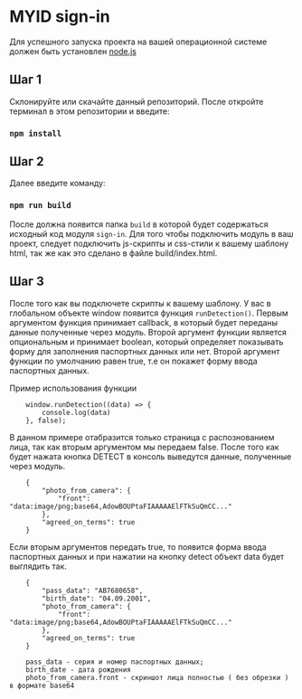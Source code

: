 # MYID sign-in

Для успешного запуска проекта на вашей операционной системе должен быть установлен [node.js](https://nodejs.org/en/)

## Шаг 1

Склонируйте или скачайте данный репозиторий.
После откройте терминал в этом репозитории и введите:

### `npm install`

## Шаг 2

Далее введите команду:

### `npm run build`

После должна появится папка `build` в которой будет содержаться исходный код модуля `sign-in`.
Для того чтобы подключить модуль в ваш проект, следует подключить js-скрипты и css-стили к вашему шаблону html, так же как это сделано в файле build/index.html.

## Шаг 3

После того как вы подключете скрипты к вашему шаблону. У вас в глобальном объекте window появится функция `runDetection()`.
Первым аргументом функция принимает callback, в который будет переданы данные полученные через модуль. Второй аргумент функции является опциональным и принимает boolean, который определяет показывать форму для заполнения паспортных данных или нет. Второй аргумент функции по умолчанию равен true, т.е он покажет форму ввода паспортных данных.

Пример использования функции

        window.runDetection((data) => {
            console.log(data)
        }, false);

В данном примере отабразится только страница с распознованием лица, так как вторым аргументом мы передаем false. После того как будет нажата кнопка DETECT в консоль выведутся данные, полученные через модуль.

        {
            "photo_from_camera": {
                "front": "data:image/png;base64,AdowBOUPtaFIAAAAAElFTkSuQmCC..."
            },
            "agreed_on_terms": true
        }

Если вторым аргументов передать true, то появится форма ввода паспортных данных и при нажатии на кнопку detect объект data будет выглядить так.

        {
            "pass_data": "AB7680658",
            "birth_date": "04.09.2001",
            "photo_from_camera": {
                "front": "data:image/png;base64,AdowBOUPtaFIAAAAAElFTkSuQmCC..."
            },
            "agreed_on_terms": true
        }

        pass_data - серия и номер паспортных данных;
        birth_date - дата рождения
        photo_from_camera.front - скриншот лица полностью ( без обрезки ) в формате base64
